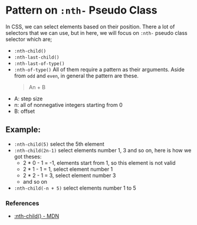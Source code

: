 # Pattern on `:nth-` Pseudo Class

In CSS, we can select elements based on their position. There a lot of selectors that we can use, but in here, we will focus on `:nth-` pseudo class selector which are;

- `:nth-child()`
- `:nth-last-child()`
- `:nth-last-of-type()`
- `:nth-of-type()`
  All of them require a pattern as their arguments. Aside from `odd` and `even`, in general the pattern are these.
  > An + B
- A: step size
- n: all of nonnegative integers starting from 0
- B: offset

## Example:

- `:nth-child(5)` select the 5th element
- `:nth-child(2n-1)` select elements number 1, 3 and so on, here is how we got theses:
  - 2 \* 0 - 1 = -1, elements start from 1, so this element is not valid
  - 2 \* 1 - 1 = 1, select element number 1
  - 2 \* 2 - 1 = 3, select element number 3
  - and so on
- `:nth-child(-n + 5)` select elements number 1 to 5

### References

- [:nth-child() - MDN](https://developer.mozilla.org/en-US/docs/Web/CSS/:nth-child)
